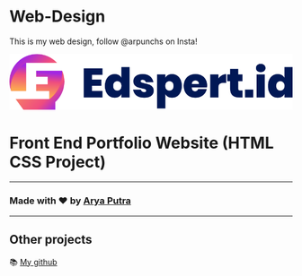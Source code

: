# Web-Design
This is my web design, follow @arpunchs on Insta!

![Watch Now](./img/Logo%201.png)
# Front End Portfolio Website (HTML CSS Project)

---

### Made with ❤️ by [Arya Putra](https://www.instagram.com/arpunchs)
---
## Other projects

📚 [My github](https://github.com/Arya274/)
